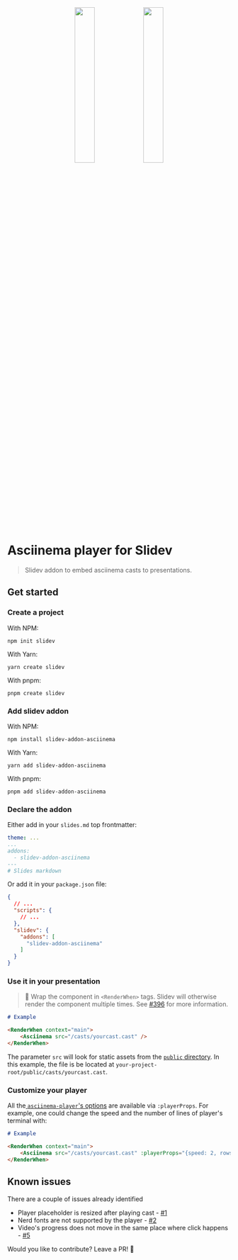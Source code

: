 <div style="text-align:center;">
    <img src="https://pbs.twimg.com/profile_images/1388805947691134976/bIiEQTyK_400x400.jpg" width=30%/>
    <img src="https://avatars.githubusercontent.com/u/6506055?s=280&v=4" width=30%/>
</div>

# Asciinema player for Slidev

> Slidev addon to embed asciinema casts to presentations.

## Get started

### Create a project

With NPM:

```console
npm init slidev
```

With Yarn:

```console
yarn create slidev
```

With pnpm:

```console
pnpm create slidev
```

### Add slidev addon

With NPM:

```console
npm install slidev-addon-asciinema
```

With Yarn:

```console
yarn add slidev-addon-asciinema
```

With pnpm:

```console
pnpm add slidev-addon-asciinema
```

### Declare the addon

Either add in your `slides.md` top frontmatter:

```yaml
theme: ...
...
addons:
  - slidev-addon-asciinema
---
# Slides markdown
```

Or add it in your `package.json` file:

```json
{
  // ...
  "scripts": {
    // ...
  },
  "slidev": {
    "addons": [
      "slidev-addon-asciinema"
    ]
  }
}
```

### Use it in your presentation

> 🚨 Wrap the component in `<RenderWhen>` tags. Slidev will otherwise render the component multiple times. See [#396](https://github.com/slidevjs/slidev/issues/396#issuecomment-1137191344) for more information.

```md
# Example

<RenderWhen context="main">
    <Asciinema src="/casts/yourcast.cast" />
</RenderWhen>
```

The parameter `src` will look for static assets from the [`public` directory](https://sli.dev/custom/directory-structure.html#public). In this example, the file is be located at `your-project-root/public/casts/yourcast.cast`.

### Customize your player

All the[ `asciinema-player`'s options](https://github.com/asciinema/asciinema-player#options) are available via `:playerProps`. For example, one could change the speed and the number of lines of player's terminal with:

```md
# Example

<RenderWhen context="main">
    <Asciinema src="/casts/yourcast.cast" :playerProps="{speed: 2, rows: 23}"/>
</RenderWhen>
```

## Known issues

There are a couple of issues already identified

- Player placeholder is resized after playing cast - [#1](https://github.com/murilo-cunha/slidev-addon-asciinema/issues/1)
- Nerd fonts are not supported by the player - [#2](https://github.com/murilo-cunha/slidev-addon-asciinema/issues/2)
- Video's progress does not move in the same place where click happens - [#5](https://github.com/murilo-cunha/slidev-addon-asciinema/issues/5)

Would you like to contribute? Leave a PR! 🚀